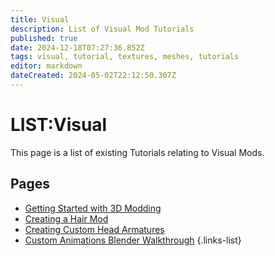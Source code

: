 ```yaml
---
title: Visual
description: List of Visual Mod Tutorials
published: true
date: 2024-12-18T07:27:36.852Z
tags: visual, tutorial, textures, meshes, tutorials
editor: markdown
dateCreated: 2024-05-02T22:12:50.307Z
---
```


# LIST:Visual
This page is a list of existing Tutorials relating to Visual Mods.

## Pages
- [Getting Started with 3D Modding](/Tutorials/Visual/getting-started-with-3d-modding)
- [Creating a Hair Mod](Creating-A-Hair-Mod)
- [Creating Custom Head Armatures](mrboneswildguide)
- [Custom Animations Blender Walkthrough](/Tutorials/Visual/Animations/CustomAnimationsBlender)
{.links-list}